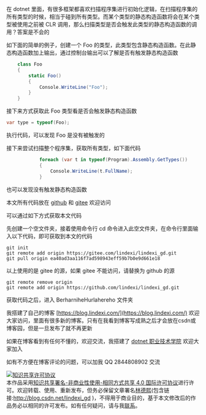 
在 dotnet 里面，有很多框架都喜欢扫描程序集进行初始化逻辑，在扫描程序集的所有类型的时候，相当于碰到所有类型。而某个类型的静态构造函数将会在某个类型被使用之前被 CLR 调用，那么扫描类型是否会触发此类型的静态构造函数的调用？答案是不会的

<!--more-->


<!-- CreateTime:2021/10/15 8:55:16 -->

<!-- 发布 -->
<!-- 博客 -->

如下面的简单的例子，创建一个 Foo 的类型，此类型包含静态构造函数。在此静态构造函数加上输出，通过控制台输出可以了解是否有触发静态构造函数

```csharp
    class Foo
    {
        static Foo()
        {
            Console.WriteLine("Foo");
        }
    }
```

接下来方式获取此 Foo 类型看是否会触发静态构造函数

```csharp
var type = typeof(Foo);
```

执行代码，可以发现 Foo 是没有被触发的

接下来尝试扫描整个程序集，获取所有类型，如下面代码

```csharp
            foreach (var t in typeof(Program).Assembly.GetTypes())
            {
                Console.WriteLine(t.FullName);
            }
```

也可以发现没有触发静态构造函数

本文所有代码放在 [github](https://github.com/lindexi/lindexi_gd/tree/ea40ad3aa116f7ad598943eff59b7b0e9d661e18/BerharniheHurlahereho) 和 [gitee](https://gitee.com/lindexi/lindexi_gd/tree/ea40ad3aa116f7ad598943eff59b7b0e9d661e18/BerharniheHurlahereho) 欢迎访问

可以通过如下方式获取本文代码

先创建一个空文件夹，接着使用命令行 cd 命令进入此空文件夹，在命令行里面输入以下代码，即可获取到本文的代码

```
git init
git remote add origin https://gitee.com/lindexi/lindexi_gd.git
git pull origin ea40ad3aa116f7ad598943eff59b7b0e9d661e18
```

以上使用的是 gitee 的源，如果 gitee 不能访问，请替换为 github 的源

```
git remote remove origin
git remote add origin https://github.com/lindexi/lindexi_gd.git
```

获取代码之后，进入 BerharniheHurlahereho 文件夹



我搭建了自己的博客 [https://blog.lindexi.com/](https://blog.lindexi.com/) 欢迎大家访问，里面有很多新的博客。只有在我看到博客写成熟之后才会放在csdn或博客园，但是一旦发布了就不再更新

如果在博客看到有任何不懂的，欢迎交流，我搭建了 [dotnet 职业技术学院](https://t.me/dotnet_campus) 欢迎大家加入

如有不方便在博客评论的问题，可以加我 QQ 2844808902 交流

<a rel="license" href="http://creativecommons.org/licenses/by-nc-sa/4.0/"><img alt="知识共享许可协议" style="border-width:0" src="https://licensebuttons.net/l/by-nc-sa/4.0/88x31.png" /></a><br />本作品采用<a rel="license" href="http://creativecommons.org/licenses/by-nc-sa/4.0/">知识共享署名-非商业性使用-相同方式共享 4.0 国际许可协议</a>进行许可。欢迎转载、使用、重新发布，但务必保留文章署名[林德熙](http://blog.csdn.net/lindexi_gd)(包含链接:http://blog.csdn.net/lindexi_gd )，不得用于商业目的，基于本文修改后的作品务必以相同的许可发布。如有任何疑问，请与我[联系](mailto:lindexi_gd@163.com)。